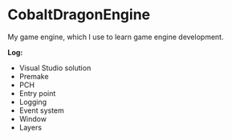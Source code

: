 # CobaltDragonEngine
My game engine, which I use to learn game engine development.

**Log:**
* Visual Studio solution
* Premake
* PCH
* Entry point
* Logging
* Event system
* Window
* Layers
